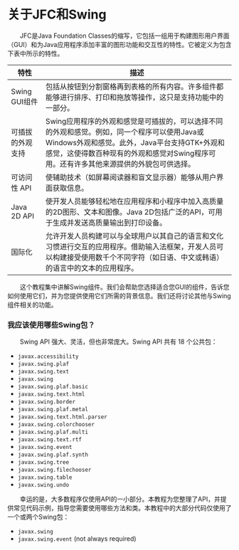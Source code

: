 # 关于JFC和Swing

&emsp;&emsp;JFC是Java Foundation Classes的缩写，它包括一组用于构建图形用户界面（GUI）和为Java应用程序添加丰富的图形功能和交互性的特性。它被定义为包含下表中所示的特性。

| 特性             | 描述                                                         |
| ---------------- | ------------------------------------------------------------ |
| Swing GUI组件    | 包括从按钮到分割窗格再到表格的所有内容。许多组件都能够进行排序、打印和拖放等操作，这只是支持功能中的一部分。 |
| 可插拔的外观支持 | Swing应用程序的外观和感觉是可插拔的，可以选择不同的外观和感觉。例如，同一个程序可以使用Java或Windows外观和感觉。此外，Java平台支持GTK+外观和感觉，这使得数百种现有的外观和感觉对Swing程序可用。还有许多其他来源提供的外貌包可供选择。 |
| 可访问性 API     | 使辅助技术（如屏幕阅读器和盲文显示器）能够从用户界面获取信息。 |
| Java 2D API      | 使开发人员能够轻松地在应用程序和小程序中加入高质量的2D图形、文本和图像。Java 2D包括广泛的API，可用于生成并发送高质量输出到打印设备。 |
| 国际化           | 允许开发人员构建可以与全球用户以其自己的语言和文化习惯进行交互的应用程序。借助输入法框架，开发人员可以构建接受使用数千个不同字符（如日语、中文或韩语）的语言中的文本的应用程序。 |

&emsp;&emsp;这个教程集中讲解Swing组件。我们会帮助您选择适合您GUI的组件，告诉您如何使用它们，并为您提供使用它们所需的背景信息。我们还将讨论其他与Swing组件相关的功能。

### 我应该使用哪些Swing包？

&emsp;&emsp;Swing API 强大、灵活，但也非常庞大。Swing API 共有 18 个公共包：

- `javax.accessibility`
- `javax.swing.plaf`
- `javax.swing.text`
- `javax.swing`
- `javax.swing.plaf.basic`
- `javax.swing.text.html`
- `javax.swing.border`
- `javax.swing.plaf.metal`
- `javax.swing.text.html.parser`
- `javax.swing.colorchooser`
- `javax.swing.plaf.multi`
- `javax.swing.text.rtf`
- `javax.swing.event`
- `javax.swing.plaf.synth`
- `javax.swing.tree`
- `javax.swing.filechooser`
- `javax.swing.table`
- `javax.swing.undo`

&emsp;&emsp;幸运的是，大多数程序仅使用API的一小部分。本教程为您整理了API，并提供常见代码示例，指导您需要使用哪些方法和类。本教程中的大部分代码仅使用了一个或两个Swing包：

- `javax.swing`
- `javax.swing.event` (not always required)